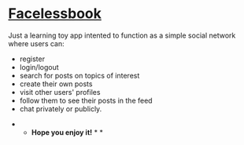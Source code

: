 # [Facelessbook](https://facelessbook.onrender.com/)
 
Just a learning toy app intented to function as a simple social network where users can:
- register
- login/logout
- search for posts on topics of interest
- create their own posts
- visit other users' profiles
- follow them to see their posts in the feed
- chat privately or publicly. 

* * __Hope you enjoy it!__ * *
